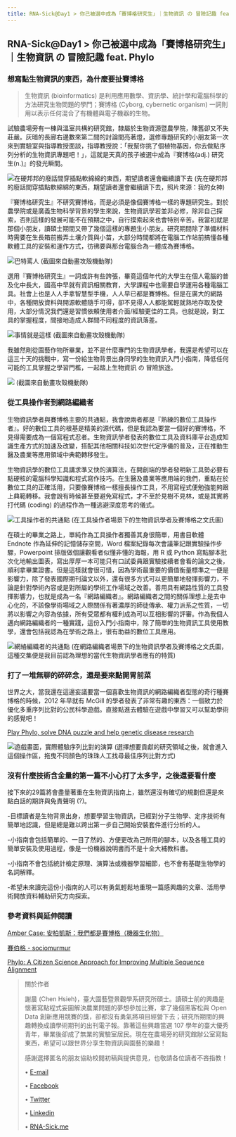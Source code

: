 ```yaml
---
title: RNA-Sick@Day1 > 你己被選中成為「賽博格研究生」｜生物資訊 の 冒險記趣 feat. Phylo
---
```


## RNA-Sick@Day1 > 你己被選中成為「賽博格研究生」｜生物資訊 の 冒險記趣 feat. Phylo
### 想寫點生物資訊的東西，為什麼要扯賽博格

> 生物資訊 (bioinformatics) 是利用應用數學、資訊學、統計學和電腦科學的方法研究生物問題的學門；賽博格 (Cyborg, cybernetic organism) 一詞則用以表示任何混合了有機體與電子機器的生物。

試驗農場旁有一棟與溫室共構的研究館，隸屬於生物資源暨農學院，陳舊卻又不失莊嚴。灰暗的長廊右邊數來第二間的討論間亮著燈，選修專題研究的小朋友第一次來到實驗室與指導教授面談，指導教授說：「我幫你挑了個植物基因，你去做點序列分析的生物資訊專題吧！」，這就是天真的孩子被選中成為『賽博格(adj.) 研究生(n.)』的發光瞬間。

![在硬邦邦的廢話間穿插點軟綿綿的東西，期望讀者還會繼續讀下去](https://res.cloudinary.com/rna-sick/image/upload/v1568639875/IT30/day1/70694789_689202381558661_702158811376386048_n_bjglvk.jpg)
(先在硬邦邦的廢話間穿插點軟綿綿的東西，期望讀者還會繼續讀下去，照片來源：我的女神)

『賽博格研究生』不研究賽博格，而是必須是像個賽博格一樣的專題研究生。對於農學院或是廣義生物科學背景的學生來說，生物資訊學若並非必修，除非自己探索，否則這樣的發展可能不在預期之中，自行摸索起來也會特別辛苦。我當初就是那個小朋友，讀碩士期間又帶了幾個這樣的專題生小朋友。研究期間除了準備材料時需要在生長箱前搬弄土壤介質與小苗，大部分時間都將在電腦工作站前搞懂各種軟體工具的安裝和運作方式，彷彿要與那台電腦合為一體成為賽博格。

![巴特罵人](https://res.cloudinary.com/rna-sick/image/upload/v1568639901/IT30/day1/Screen_Shot_2019-07-15_at_14.35.47_xiduxl.png)
(截圖來自動畫攻殼機動隊)

選用『賽博格研究生』一詞或許有些誇張，畢竟這個年代的大學生在個人電腦的普及化中長大，國高中早就有資訊相關教育，大學課程中也需要自學運用各種電腦工具。社會上也是人人手拿智慧型手機，人人早已都是賽博格。但是在廣大的網路中，各種開放資料與開源軟體隨手可得，卻不見得人人都能駕輕就熟地存取及使用，大部分情況我們還是習慣依賴使用者介面/經驗更佳的工具。也就是說，對工具的掌握程度，間接地造成人群間不同程度的資訊落差。

![事情就是這樣](https://res.cloudinary.com/rna-sick/image/upload/v1568647922/IT30/day1/Screen_Shot_2019-07-24_at_12.59.41_lnixqu.jpg)
(截圖來自動畫攻殼機動隊)

我雖然剛從園藝作物所畢業，並不是什麼專門的生物資訊學者，我還是希望可以在這三十天的挑戰中，寫一份給生物背景出身同學的生物資訊入門小指南，降低任何可能的工具掌握之學習門檻，一起踏上生物資訊 の 冒險旅途。

![](https://res.cloudinary.com/rna-sick/image/upload/v1568647931/IT30/day1/Screen_Shot_2019-07-25_at_17.39.37_fcmqey.png)
(截圖來自動畫攻殼機動隊)
### 從工具操作者到網路編織者

生物資訊學者與賽博格主要的共通點，我會說兩者都是『熟練的數位工具操作者』。好的數位工具的根基是精美的源代碼，但是我認為要當一個好的賽博格，不見得需要成為一個寫程式忍者。生物資訊學者發表的數位工具及資料庫平台造成知識生產方式的加速及改變，搭配其他相關科技如次世代定序儀的普及，正在推動生醫及農業等應用領域中典範轉移發生。

生物資訊學的數位工具講求準又快的演算法，在開創端的學者發明新工具勢必要有點硬核的電腦科學知識和程式寫作技巧。在生醫及農業等應用端的我們，重點在於數位工具的正確活用，只要像賽博格一樣擅長操作工具，不用寫程式便勉強能夠跟上典範轉移。我會說有時候甚至要避免寫程式，才不至於見樹不見林，或是其實將打代碼 (coding) 的過程作為一種逃避深度思考的儀式。

![工具操作者的共通點](https://res.cloudinary.com/rna-sick/image/upload/v1568647817/IT30/day1/Screen_Shot_2019-09-16_at_23.28.11_blenz3.png)
(在工具操作者場景下的生物資訊學者及賽博格之文氏圖)

在碩士的畢業之路上，單純作為工具操作者獨善其身很簡單，用書目軟體 Endnote 作為延伸的記憶儲存空間，Word 檔案紀錄每次會議筆記跟實驗操作步驟，Powerpoint 排版做個讓觀看者似懂非懂的海報，用 R 或 Python 寫點腳本批次化地輸出圖表，寫出厚厚一本可能只有口試委員跟實驗接續者會看的論文之後，順利拿畢業證書。但是這樣就會很可惜，因為學術最重要的價值衡量標準之一便是影響力，除了發表國際期刊論文以外，還有很多方式可以更簡單地發揮影響力，不論是針對學術內容或是對所屬的學術工作場域之改善。善用具有網路性質的工具發揮影響力，也就是成為一名『網路編織者』。網路編織者之間的關係理想上是去中心化的，不該像學術場域之人際關係有著濃厚的師徒傳承、權力派系之性質，一切將以影響之內容為依據，所有受眾都有權利成為可以互相影響的評審。作為我個人邁向網路編織者的一種實踐，這份入門小指南中，除了簡單的生物資訊工具使用教學，還會包括我認為在學術之路上，很有助益的數位工具應用。

![網絡編織者的共通點](https://res.cloudinary.com/rna-sick/image/upload/v1568647817/IT30/day1/Screen_Shot_2019-09-16_at_23.28.18_zm8xnw.png)
(在網路編織者場景下的生物資訊學者及賽博格之文氏圖，這種交集便是我目前認為理想的當代生物資訊學者應有的特質)

### 打了一堆無聊的碎碎念，還是要來點開胃前菜

世界之大，當我還在這邊妄議要當一個喜歡生物資訊的網路編織者型態的奇行種賽博格的時候，2012 年早就有 McGill 的學者發表了非常有趣的東西：一個致力於優化多重序列比對的公民科學遊戲。直接點進去體驗在遊戲中學習又可以幫助學術的感覺吧！

[Play Phylo, solve DNA puzzle and help genetic disease research](https://citizensciencegames.com/games/phylo/)

![遊戲畫面，實際體驗序列比對的演算](https://res.cloudinary.com/rna-sick/image/upload/v1568647816/IT30/day1/Screen_Shot_2019-09-16_at_23.26.59_v1l7bf.png)
(選擇想要貢獻的研究領域之後，就會進入這個操作區，拖曳不同顏色的珠珠人工找尋最佳序列比對方式)

### 沒有什麼技術含金量的第一篇不小心打了太多字，之後還要看什麼

接下來的29篇將會盡量著重在生物資訊指南上，雖然還沒有確切的規劃但還是來點白話的期許與免責聲明 (?)。

-目標讀者是生物背景出身，想要學習生物資訊，已經對分子生物學、定序技術有簡單地認識，但是總是難以跨出第一步自己開始安裝套件進行分析的人。

-小指南會包括簡單的、一目了然的、方便更改為己所用的腳本，以及各種工具的簡單安裝及使用過程，像是一份機器說明書而不是十全大補教科書。

-小指南不會包括統計檢定原理、演算法或機器學習細節，也不會有基礎生物學的名詞解釋。

-希望未來讀完這份小指南的人可以有勇氣輕鬆地重現一篇感興趣的文章、活用學術開放資料輔助研究方向探索。

### 參考資料與延伸閱讀

[Amber Case: 安柏凱斯：我們都是賽博格（機器生化物）](https://www.ted.com/talks/amber_case_we_are_all_cyborgs_now?language=zh-tw)

[賽伯格 - sociomurmur](https://sociomurmur.wordpress.com/tag/賽伯格/)

[Phylo: A Citizen Science Approach for Improving Multiple Sequence Alignment](https://www.ncbi.nlm.nih.gov/pmc/articles/PMC3296692/)

> 關於作者
> 
> 謝晨 (Chen Hsieh)，臺大園藝暨景觀學系研究所碩士。讀碩士前的興趣是懷著寫點程式妄圖解決農業問題的夢想參加比賽，拿了幾個黑客松與 Open Data 創新應用競賽的獎，卻都沒有勇氣將項目經營下去；研究所期間的興趣轉換成讀學術期刊的出刊電子報。靠著這些興趣當選 107 學年的臺大優秀青年，畢業後卻成了無業的實驗室居民。現在在農場旁的研究館辦公室寫點東西，希望可以跟世界分享生物資訊與園藝的樂趣！
> 
> 感謝選擇匿名的朋友協助校閱初稿與提供意見，也敬請各位讀者不吝指教！
> 
> • [E-mail](mailto:bendjamin101001@gmail.com)
> 
> • [Facebook](https://www.facebook.com/rna.sick)
> 
> • [Twitter](https://twitter.com/rna_sick)
> 
> • [Linkedin](https://www.linkedin.com/in/chen-hsieh-60235a140/)
> 
> • [RNA-Sick.me](http://RNA-Sick.me)
